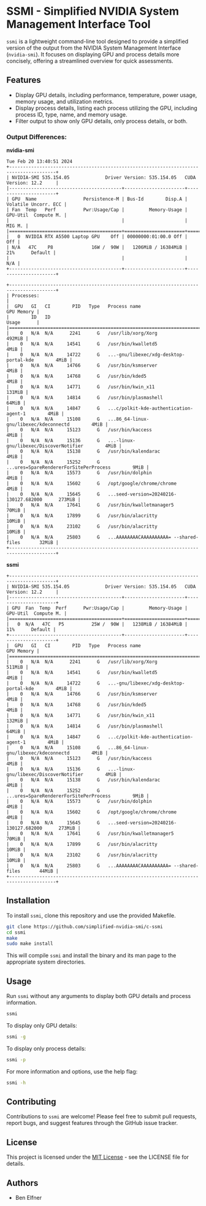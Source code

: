 # SSMI - Simplified NVIDIA System Management Interface Tool

`ssmi` is a lightweight command-line tool designed to provide a simplified version of the output from the NVIDIA System Management Interface (`nvidia-smi`). It focuses on displaying GPU and process details more concisely, offering a streamlined overview for quick assessments.

## Features

- Display GPU details, including performance, temperature, power usage, memory usage, and utilization metrics.
- Display process details, listing each process utilizing the GPU, including process ID, type, name, and memory usage.
- Filter output to show only GPU details, only process details, or both.

### Output Differences:

**nvidia-smi**

```
Tue Feb 20 13:40:51 2024
+---------------------------------------------------------------------------------------+
| NVIDIA-SMI 535.154.05             Driver Version: 535.154.05   CUDA Version: 12.2     |
|-----------------------------------------+----------------------+----------------------+
| GPU  Name                 Persistence-M | Bus-Id        Disp.A | Volatile Uncorr. ECC |
| Fan  Temp   Perf          Pwr:Usage/Cap |         Memory-Usage | GPU-Util  Compute M. |
|                                         |                      |               MIG M. |
|=========================================+======================+======================|
|   0  NVIDIA RTX A5500 Laptop GPU    Off | 00000000:01:00.0 Off |                  Off |
| N/A   47C    P8              16W /  90W |   1206MiB / 16384MiB |     21%      Default |
|                                         |                      |                  N/A |
+-----------------------------------------+----------------------+----------------------+

+---------------------------------------------------------------------------------------+
| Processes:                                                                            |
|  GPU   GI   CI        PID   Type   Process name                            GPU Memory |
|        ID   ID                                                             Usage      |
|=======================================================================================|
|    0   N/A  N/A      2241      G   /usr/lib/xorg/Xorg                          492MiB |
|    0   N/A  N/A     14541      G   /usr/bin/kwalletd5                            4MiB |
|    0   N/A  N/A     14722      G   ...-gnu/libexec/xdg-desktop-portal-kde        4MiB |
|    0   N/A  N/A     14766      G   /usr/bin/ksmserver                            4MiB |
|    0   N/A  N/A     14768      G   /usr/bin/kded5                                4MiB |
|    0   N/A  N/A     14771      G   /usr/bin/kwin_x11                           131MiB |
|    0   N/A  N/A     14814      G   /usr/bin/plasmashell                         64MiB |
|    0   N/A  N/A     14847      G   ...c/polkit-kde-authentication-agent-1        4MiB |
|    0   N/A  N/A     15108      G   ...86_64-linux-gnu/libexec/kdeconnectd        4MiB |
|    0   N/A  N/A     15123      G   /usr/bin/kaccess                              4MiB |
|    0   N/A  N/A     15136      G   ...-linux-gnu/libexec/DiscoverNotifier        4MiB |
|    0   N/A  N/A     15138      G   /usr/bin/kalendarac                           4MiB |
|    0   N/A  N/A     15252      G   ...ures=SpareRendererForSitePerProcess        9MiB |
|    0   N/A  N/A     15573      G   /usr/bin/dolphin                              4MiB |
|    0   N/A  N/A     15602      G   /opt/google/chrome/chrome                     4MiB |
|    0   N/A  N/A     15645      G   ...seed-version=20240216-130127.682000      273MiB |
|    0   N/A  N/A     17641      G   /usr/bin/kwalletmanager5                     70MiB |
|    0   N/A  N/A     17899      G   /usr/bin/alacritty                           10MiB |
|    0   N/A  N/A     23102      G   /usr/bin/alacritty                           10MiB |
|    0   N/A  N/A     25803      G   ...AAAAAAAACAAAAAAAAAA= --shared-files       32MiB |
+---------------------------------------------------------------------------------------+
```

**ssmi**

```
+---------------------------------------------------------------------------------------+
| NVIDIA-SMI 535.154.05             Driver Version: 535.154.05   CUDA Version: 12.2     |
|-----------------------------------------+----------------------+----------------------+
| GPU  Fan  Temp  Perf      Pwr:Usage/Cap |         Memory-Usage | GPU-Util  Compute M. |
|=========================================+======================+======================|
|   0  N/A   47C   P5          25W /  90W |   1238MiB / 16384MiB |     11%      Default |
+-----------------------------------------+----------------------+----------------------+
|  GPU   GI   CI        PID   Type   Process name                            GPU Memory |
|=======================================================================================|
|    0   N/A  N/A      2241      G   /usr/lib/xorg/Xorg                          511MiB |
|    0   N/A  N/A     14541      G   /usr/bin/kwalletd5                            4MiB |
|    0   N/A  N/A     14722      G   ...-gnu/libexec/xdg-desktop-portal-kde        4MiB |
|    0   N/A  N/A     14766      G   /usr/bin/ksmserver                            4MiB |
|    0   N/A  N/A     14768      G   /usr/bin/kded5                                4MiB |
|    0   N/A  N/A     14771      G   /usr/bin/kwin_x11                           132MiB |
|    0   N/A  N/A     14814      G   /usr/bin/plasmashell                         64MiB |
|    0   N/A  N/A     14847      G   ...c/polkit-kde-authentication-agent-1        4MiB |
|    0   N/A  N/A     15108      G   ...86_64-linux-gnu/libexec/kdeconnectd        4MiB |
|    0   N/A  N/A     15123      G   /usr/bin/kaccess                              4MiB |
|    0   N/A  N/A     15136      G   ...-linux-gnu/libexec/DiscoverNotifier        4MiB |
|    0   N/A  N/A     15138      G   /usr/bin/kalendarac                           4MiB |
|    0   N/A  N/A     15252      G   ...ures=SpareRendererForSitePerProcess        9MiB |
|    0   N/A  N/A     15573      G   /usr/bin/dolphin                              4MiB |
|    0   N/A  N/A     15602      G   /opt/google/chrome/chrome                     4MiB |
|    0   N/A  N/A     15645      G   ...seed-version=20240216-130127.682000      273MiB |
|    0   N/A  N/A     17641      G   /usr/bin/kwalletmanager5                     70MiB |
|    0   N/A  N/A     17899      G   /usr/bin/alacritty                           10MiB |
|    0   N/A  N/A     23102      G   /usr/bin/alacritty                           10MiB |
|    0   N/A  N/A     25803      G   ...AAAAAAAACAAAAAAAAAA= --shared-files       44MiB |
+---------------------------------------------------------------------------------------+
```



## Installation

To install `ssmi`, clone this repository and use the provided Makefile.

```bash
git clone https://github.com/simplified-nvidia-smi/c-ssmi
cd ssmi
make
sudo make install
```

This will compile `ssmi` and install the binary and its man page to the appropriate system directories.

## Usage

Run `ssmi` without any arguments to display both GPU details and process information.

```bash
ssmi
```

To display only GPU details:

```bash
ssmi -g
```

To display only process details:

```bash
ssmi -p
```

For more information and options, use the help flag:

```bash
ssmi -h
```

## Contributing

Contributions to `ssmi` are welcome! Please feel free to submit pull requests, report bugs, and suggest features through the GitHub issue tracker.

## License

This project is licensed under the [MIT License](LICENSE) - see the LICENSE file for details.

## Authors

- Ben Elfner
